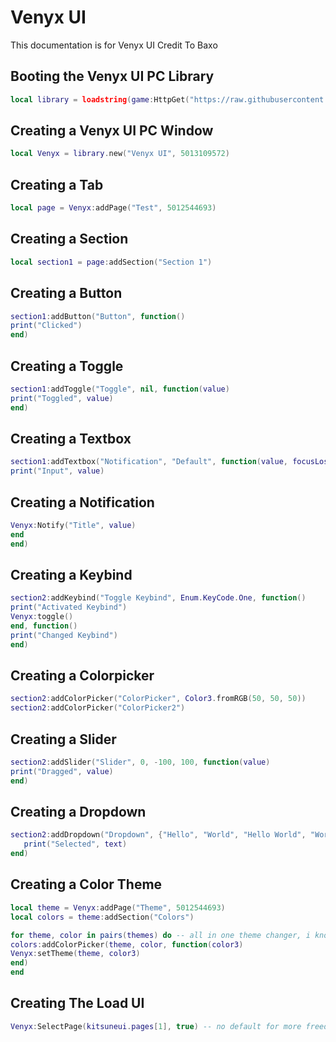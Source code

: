 # Venyx UI
This documentation is for Venyx UI Credit To Baxo

## Booting the Venyx UI PC Library
```lua
local library = loadstring(game:HttpGet("https://raw.githubusercontent.com/RileyBeeRBLX4/Roblox-UI-Library/main/Venyx%20UI/Library.lua"))()
```




## Creating a Venyx UI PC Window
```lua
local Venyx = library.new("Venyx UI", 5013109572)
```

## Creating a Tab
```lua
local page = Venyx:addPage("Test", 5012544693)
```

## Creating a Section
```lua
local section1 = page:addSection("Section 1")
```

## Creating a Button
```lua
section1:addButton("Button", function()
print("Clicked")
end)
```

## Creating a Toggle
```lua
section1:addToggle("Toggle", nil, function(value)
print("Toggled", value)
end)
```

## Creating a Textbox
```lua
section1:addTextbox("Notification", "Default", function(value, focusLost)
print("Input", value)
```

## Creating a Notification
```lua
Venyx:Notify("Title", value)
end
end)
```

## Creating a Keybind
```lua
section2:addKeybind("Toggle Keybind", Enum.KeyCode.One, function()
print("Activated Keybind")
Venyx:toggle()
end, function()
print("Changed Keybind")
end)
```

## Creating a Colorpicker
```lua
section2:addColorPicker("ColorPicker", Color3.fromRGB(50, 50, 50))
section2:addColorPicker("ColorPicker2")
```

## Creating a Slider
```lua
section2:addSlider("Slider", 0, -100, 100, function(value)
print("Dragged", value)
end)
```

## Creating a Dropdown
```lua
section2:addDropdown("Dropdown", {"Hello", "World", "Hello World", "Word", 1, 2, 3}, function(text)
   print("Selected", text)
end)
```

## Creating a Color Theme
```lua
local theme = Venyx:addPage("Theme", 5012544693)
local colors = theme:addSection("Colors")

for theme, color in pairs(themes) do -- all in one theme changer, i know, im cool
colors:addColorPicker(theme, color, function(color3)
Venyx:setTheme(theme, color3)
end)
end
```

## Creating The Load UI
```lua
Venyx:SelectPage(kitsuneui.pages[1], true) -- no default for more freedom
```

